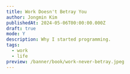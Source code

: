 ```yaml
---
title: Work Doesn't Betray You
author: Jongmin Kim
publishedAt: 2024-05-06T00:00:00.000Z
draft: true
mode: Y
description: Why I started programming.
tags:
  - work
  - life
preview: /banner/book/work-never-betray.jpeg
---
```


